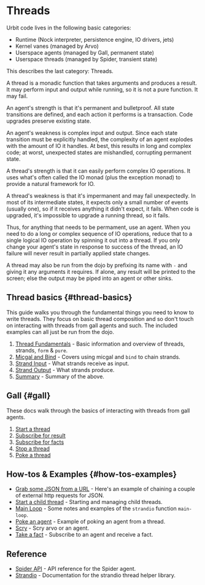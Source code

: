 # Threads

Urbit code lives in the following basic categories:

- Runtime (Nock interpreter, persistence engine, IO drivers, jets)
- Kernel vanes (managed by Arvo)
- Userspace agents (managed by Gall, permanent state)
- Userspace threads (managed by Spider, transient state)

This describes the last category: Threads.

A thread is a monadic function that takes arguments and produces a result. It may perform input and output while running, so it is not a pure function. It may fail.

An agent's strength is that it's permanent and bulletproof. All state transitions are defined, and each action it performs is a transaction. Code upgrades preserve existing state.

An agent's weakness is complex input and output. Since each state transition must be explicitly handled, the complexity of an agent explodes with the amount of IO it handles. At best, this results in long and complex code; at worst, unexpected states are mishandled, corrupting permanent state.

A thread's strength is that it can easily perform complex IO operations. It uses what's often called the IO monad (plus the exception monad) to provide a natural framework for IO.

A thread's weakness is that it's impermanent and may fail unexpectedly. In most of its intermediate states, it expects only a small number of events (usually one), so if it receives anything it didn't expect, it fails. When code is upgraded, it's impossible to upgrade a running thread, so it fails.

Thus, for anything that needs to be permament, use an agent. When you need to do a long or complex sequence of IO operations, reduce that to a single logical IO operation by spinning it out into a thread. If you only change your agent's state in response to success of the thread, an IO failure will never result in partially applied state changes.

A thread may also be run from the dojo by prefixing its name with `-` and giving it any arguments it requires. If alone, any result will be printed to the screen; else the output may be piped into an agent or other sinks.

## Thread basics {#thread-basics}

This guide walks you through the fundamental things you need to know to write threads. They focus on basic thread composition and so don't touch on interacting with threads from gall agents and such. The included examples can all just be run from the dojo.
1. [Thread Fundamentals](basics/fundamentals.md) - Basic information and overview of threads, strands, `form` & `pure`.
2. [Micgal and Bind](basics/bind.md) - Covers using micgal and `bind` to chain strands.
3. [Strand Input](basics/input.md) - What strands receive as input.
4. [Strand Output](basics/output.md) - What strands produce.
5. [Summary](basics/summary.md) - Summary of the above.

## Gall {#gall}

These docs walk through the basics of interacting with threads from gall agents.

1. [Start a thread](examples/gall/start-thread.md)
2. [Subscribe for result](examples/gall/take-result.md)
3. [Subscribe for facts](examples/gall/take-facts.md)
4. [Stop a thread](examples/gall/stop-thread.md)
5. [Poke a thread](examples/gall/poke-thread.md)

## How-tos & Examples {#how-tos-examples}

- [Grab some JSON from a URL](./examples/get-json.md) - Here's an example of chaining a couple of external http requests for JSON.
- [Start a child thread](./examples/child-thread.md) - Starting and managing child threads.
- [Main Loop](./examples/main-loop.md) - Some notes and examples of the `strandio` function `main-loop`.
- [Poke an agent](./examples/poke-agent.md) - Example of poking an agent from a thread.
- [Scry](./examples/scry.md) - Scry arvo or an agent.
- [Take a fact](./examples/take-fact.md) - Subscribe to an agent and receive a fact.

## Reference

- [Spider API](./reference/api.md) - API reference for the Spider agent.
- [Strandio](./reference/api.md) - Documentation for the strandio thread helper library.

